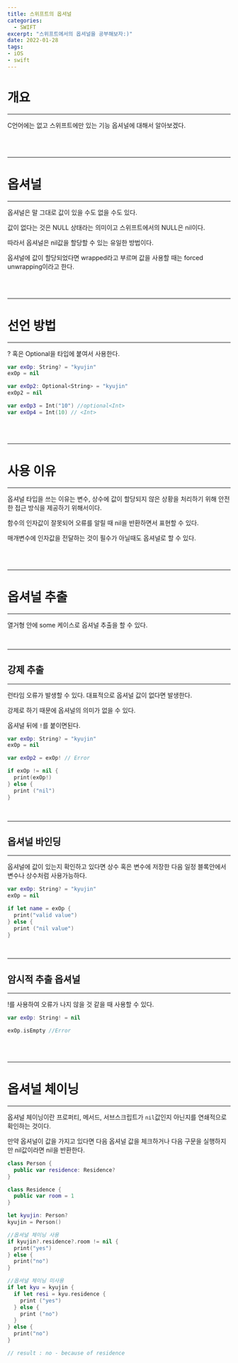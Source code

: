 ```yaml
---
title: 스위프트의 옵셔널
categories:
  - SWIFT
excerpt: "스위프트에서의 옵셔널을 공부해보자:)"
date: 2022-01-28
tags:
- iOS
- swift
---
```




# 개요

---

C언어에는 없고 스위프트에만 있는 기능 옵셔널에 대해서 알아보겠다.


<br />
<br />

---

# 옵셔널

---

옵셔널은 말 그대로 값이 있을 수도 없을 수도 있다.

값이 없다는 것은 NULL 상태라는 의미이고 스위프트에서의 NULL은 nil이다.

따라서 옵셔널은 nil값을 할당할 수 있는 유일한 방법이다.

옵셔널에 값이 할당되었다면 wrapped라고 부르며 값을 사용할 때는 forced unwrapping이라고 한다.

<br />
<br />

---

# 선언 방법

---

? 혹은 Optional을 타입에 붙여서 사용한다.

```swift
var exOp: String? = "kyujin"
exOp = nil

var exOp2: Optional<String> = "kyujin"
exOp2 = nil

var exOp3 = Int("10") //optional<Int>
var exOp4 = Int(10) // <Int>
```

<br />
<br />

---

# 사용 이유

---

옵셔널 타입을 쓰는 이유는 변수, 상수에 값이 할당되지 않은 상황을 처리하기 위해 안전한 접근 방식을 제공하기 위해서이다.

함수의 인자값이 잘못되어 오류를 알릴 때 nil을 반환하면서 표현할 수 있다.

매개변수에 인자값을 전달하는 것이 필수가 아닐때도 옵셔널로 할 수 있다.

<br />
<br />

---

# 옵셔널 추출

---

열거형 안에 some 케이스로 옵셔널 추출을 할 수 있다.

<br />

---

## 강제 추출

---

런타임 오류가 발생할 수 있다. 대표적으로 옵셔널 값이 없다면 발생한다.

강제로 하기 때문에 옵셔널의 의미가 없을 수 있다.

옵셔널 뒤에 `!`를 붙이면된다.

```swift
var exOp: String? = "kyujin"
exOp = nil

var exOp2 = exOp! // Error

if exOp != nil {
  print(exOp!)
} else {
  print ("nil")
}
```

<br />

---

## 옵셔널 바인딩

---

옵셔널에 값이 있는지 확인하고 있다면 상수 혹은 변수에 저장한 다음 일정 블록안에서 변수나 상수처럼 사용가능하다.

```swift
var exOp: String? = "kyujin"
exOp = nil

if let name = exOp {
  print("valid value")
} else {
  print ("nil value")
}
```

<br />

---

## 암시적 추출 옵셔널

---

!를 사용하여 오류가 나지 않을 것 같을 때 사용할 수 있다.

```swift
var exOp: String! = nil

exOp.isEmpty //Error
```

<br />
<br />

---

# 옵셔널 체이닝

---

옵셔널 체이닝이란 프로퍼티, 메서드, 서브스크립트가 `nil`값인지 아닌지를 연쇄적으로 확인하는 것이다.

만약 옵셔널이 값을 가지고 있다면 다음 옵셔널 값을 체크하거나 다음 구문을 실행하지만 nil값이라면 nil을 반환한다.

```swift
class Person {
  public var residence: Residence?
}

class Residence {
  public var room = 1
}

let kyujin: Person?
kyujin = Person()

//옵셔널 체이닝 사용
if kyujin?.residence?.room != nil {
  print("yes")
} else {
  print("no")
}

//옵셔널 체이닝 미사용
if let kyu = kyujin {
  if let resi = kyu.residence {
    print ("yes")
  } else {
    print ("no")
  }
} else {
  print("no")
}

// result : no - because of residence
```

